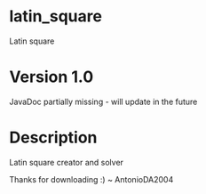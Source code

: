 # latin_square
Latin square

# Version 1.0
JavaDoc partially missing - will update in the future

# Description
Latin square creator and solver

Thanks for downloading :) 
~ AntonioDA2004
